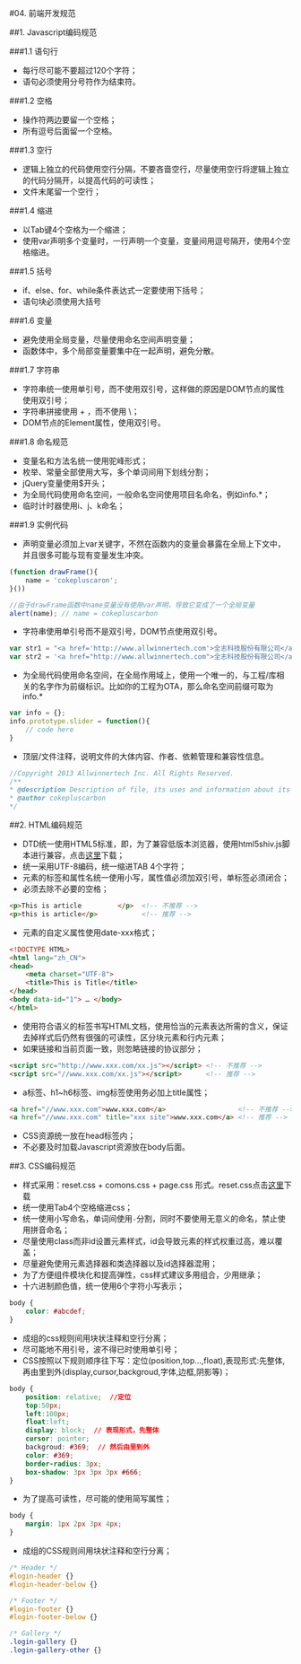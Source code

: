 #04. 前端开发规范

##1. Javascript编码规范

###1.1 语句行

  * 每行尽可能不要超过120个字符；
  * 语句必须使用分号符作为结束符。

###1.2 空格
  
  * 操作符两边要留一个空格；
  * 所有逗号后面留一个空格。

###1.3 空行

  * 逻辑上独立的代码使用空行分隔，不要吝啬空行，尽量使用空行将逻辑上独立的代码分隔开，以提高代码的可读性；
  * 文件末尾留一个空行；

###1.4 缩进

  * 以Tab键4个空格为一个缩进；
  * 使用var声明多个变量时，一行声明一个变量，变量间用逗号隔开，使用4个空格缩进。

###1.5 括号
 
  * if、else、for、while条件表达式一定要使用下括号；
  * 语句块必须使用大括号

###1.6 变量
  
  * 避免使用全局变量，尽量使用命名空间声明变量；
  * 函数体中，多个局部变量要集中在一起声明，避免分散。

###1.7 字符串

  * 字符串统一使用单引号，而不使用双引号，这样做的原因是DOM节点的属性使用双引号；
  * 字符串拼接使用 + ，而不使用 \；
  * DOM节点的Element属性，使用双引号。

###1.8 命名规范

  * 变量名和方法名统一使用驼峰形式；
  * 枚举、常量全部使用大写，多个单词间用下划线分割；
  * jQuery变量使用$开头；
  * 为全局代码使用命名空间，一般命名空间使用项目名命名，例如info.*；
  * 临时计时器使用i、j、k命名；

###1.9 实例代码
 
  * 声明变量必须加上var关键字，不然在函数内的变量会暴露在全局上下文中，并且很多可能与现有变量发生冲突。

```javascript
(function drawFrame(){
    name = 'cokepluscaron';
}())

//由于drawFrame函数中name变量没有使用var声明，导致它变成了一个全局变量
alert(name); // name = cokepluscarbon
```

  * 字符串使用单引号而不是双引号，DOM节点使用双引号。

```javascript
var str1 = "<a href='http://www.allwinnertech.com'>全志科技股份有限公司</a>";  // 不推荐
var str2 = '<a href="http://www.allwinnertech.com">全志科技股份有限公司</a>';  // 推荐
```

  * 为全局代码使用命名空间，在全局作用域上，使用一个唯一的，与工程/库相关的名字作为前缀标识。比如你的工程为OTA，那么命名空间前缀可取为info.*

```javascript
var info = {};
info.prototype.slider = function(){
    // code here
}
```

  * 顶层/文件注释，说明文件的大体内容、作者、依赖管理和兼容性信息。

```javascript
//Copyright 2013 Allwinnertech Inc. All Rights Reserved.
/**
* @description Description of file, its uses and information about its dependencies.
* @author cokepluscarbon
*/
```


##2. HTML编码规范

  * DTD统一使用HTML5标准，即<code><!DOCTYPE HTML></code>，为了兼容低版本浏览器，使用html5shiv.js脚本进行兼容，点击<a href="html5shiv.js" href="https://code.google.com/p/html5shiv/">这里</a>下载；
  * 统一采用UTF-8编码，统一缩进TAB 4个字符；
  * 元素的标签和属性名统一使用小写，属性值必须加双引号，单标签必须闭合；
  * 必须去除不必要的空格；

```html
<p>This is article         </p>  <!-- 不推荐 -->
<p>this is article</p>           <!-- 推荐 -->
```

  * 元素的自定义属性使用date-xxx格式；

```html
<!DOCTYPE HTML>
<html lang="zh_CN">
<head>
    <meta charset="UTF-8">
    <title>This is Title</title>
</head>
<body data-id="1"> … </body>
</html>
```
  * 使用符合语义的标签书写HTML文档，使用恰当的元素表达所需的含义，保证去掉样式后仍然有很强的可读性，区分块元素和行内元素；
  * 如果链接和当前页面一致，则忽略链接的协议部分；

```html
<script src="http://www.xxx.com/xx.js"></script> <!-- 不推荐 -->
<script src="//www.xxx.com/xx.js"></script>      <!-- 推荐 -->
```

  * a标签、h1~h6标签、img标签使用务必加上title属性；

```html
<a href="//www.xxx.com">www.xxx.com</a>                  <!-- 不推荐 -->
<a href="//www.xxx.com" title="xxx site">www.xxx.com</a> <!-- 推荐 -->
```

  * CSS资源统一放在head标签内；
  * 不必要及时加载Javascript资源放在body后面。
 

##3. CSS编码规范
  
  * 样式采用：reset.css + comons.css + page.css  形式。reset.css点击<a href="http://developer.yahoo.com/yui/reset/">这里</a>下载
  * 统一使用Tab4个空格缩进css；
  * 统一使用小写命名，单词间使用<code>-</code>分割，同时不要使用无意义的命名，禁止使用拼音命名；
  * 尽量使用class而非id设置元素样式，id会导致元素的样式权重过高，难以覆盖；
  * 尽量避免使用元素选择器和类选择器以及id选择器混用；
  * 为了方便组件模块化和提高弹性，css样式建议多用组合，少用继承；
  * 十六进制颜色值，统一使用6个字符小写表示；

```css
body {
    color: #abcdef;
}
```

  * 成组的css规则间用块状注释和空行分离；
  * 尽可能地不用引号，波不得已时使用单引号；
  * CSS按照以下规则顺序往下写：定位(position,top...,float),表现形式:先整体,再由里到外(display,cursor,backgroud,字体,边框,阴影等)；

```css
body {
    position: relative;  //定位
    top:50px;
    left:100px;
    float:left;  
    display: block;  // 表现形式，先整体
    cursor: pointer;
    backgroud: #369;  // 然后由里到外
    color: #369;
    border-radius: 3px;
    box-shadow: 3px 3px 3px #666;
}
```

  * 为了提高可读性，尽可能的使用简写属性；

```css
body {
    margin: 1px 2px 3px 4px;
}
```
  
  * 成组的CSS规则间用块状注释和空行分离；

```css
/* Header */
#login-header {}
#login-header-below {}

/* Footer */
#login-footer {}
#login-footer-below {}

/* Gallery */
.login-gallery {}
.login-gallery-other {}
```

